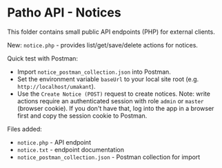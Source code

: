 # Patho API - Notices

This folder contains small public API endpoints (PHP) for external clients.

New: `notice.php` - provides list/get/save/delete actions for notices.

Quick test with Postman:
- Import `notice_postman_collection.json` into Postman.
- Set the environment variable `baseUrl` to your local site root (e.g. `http://localhost/umakant`).
- Use the `Create Notice (POST)` request to create notices. Note: write actions require an authenticated session with role `admin` or `master` (browser cookie). If you don't have that, log into the app in a browser first and copy the session cookie to Postman.

Files added:
- `notice.php` - API endpoint
- `notice.txt` - endpoint documentation
- `notice_postman_collection.json` - Postman collection for import
